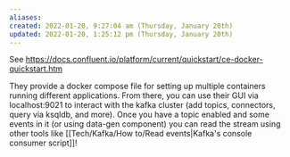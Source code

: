 ```yaml
---
aliases: 
created: 2022-01-20, 9:27:04 am (Thursday, January 20th)
updated: 2022-01-20, 1:25:12 pm (Thursday, January 20th)
---
```

See https://docs.confluent.io/platform/current/quickstart/ce-docker-quickstart.htm

They provide a docker compose file for setting up multiple containers running different applications.
From there, you can use their GUI via localhost:9021 to interact with the kafka cluster (add topics, connectors, query via ksqldb, and more).
Once you have a topic enabled and some events in it (or using data-gen component) you can read the stream using other tools like [[Tech/Kafka/How to/Read events|Kafka's console consumer script]]!

